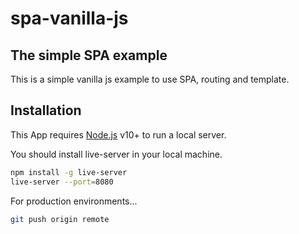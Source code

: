 # spa-vanilla-js
## The simple SPA example
This is a simple vanilla js example to use SPA, routing and template.
## Installation

This App requires [Node.js](https://nodejs.org/) v10+ to run a local server.

You should install live-server in your local machine.

```sh
npm install -g live-server
live-server --port=8080 
```

For production environments...
```sh
git push origin remote
```